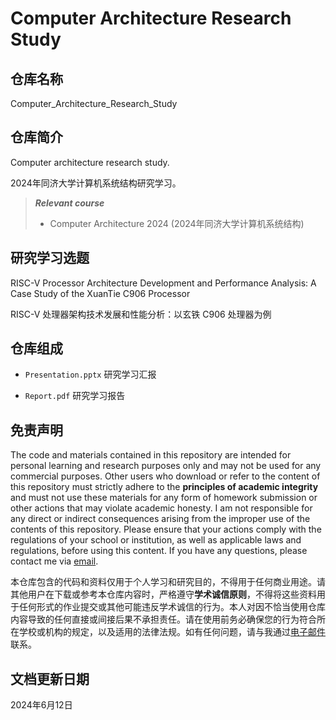 # Computer Architecture Research Study

## 仓库名称

Computer_Architecture_Research_Study

## 仓库简介

Computer architecture research study.

2024年同济大学计算机系统结构研究学习。

> ***Relevant course***
> * Computer Architecture 2024 (2024年同济大学计算机系统结构)

## 研究学习选题

RISC-V Processor Architecture Development and Performance Analysis: A Case Study of the XuanTie C906 Processor

RISC-V 处理器架构技术发展和性能分析：以玄铁 C906 处理器为例

## 仓库组成

* `Presentation.pptx`
研究学习汇报

* `Report.pdf`
研究学习报告

## 免责声明

The code and materials contained in this repository are intended for personal learning and research purposes only and may not be used for any commercial purposes. Other users who download or refer to the content of this repository must strictly adhere to the **principles of academic integrity** and must not use these materials for any form of homework submission or other actions that may violate academic honesty. I am not responsible for any direct or indirect consequences arising from the improper use of the contents of this repository. Please ensure that your actions comply with the regulations of your school or institution, as well as applicable laws and regulations, before using this content. If you have any questions, please contact me via [email](mailto:minmuslin@outlook.com).

本仓库包含的代码和资料仅用于个人学习和研究目的，不得用于任何商业用途。请其他用户在下载或参考本仓库内容时，严格遵守**学术诚信原则**，不得将这些资料用于任何形式的作业提交或其他可能违反学术诚信的行为。本人对因不恰当使用仓库内容导致的任何直接或间接后果不承担责任。请在使用前务必确保您的行为符合所在学校或机构的规定，以及适用的法律法规。如有任何问题，请与我通过[电子邮件](mailto:minmuslin@outlook.com)联系。

## 文档更新日期

2024年6月12日
